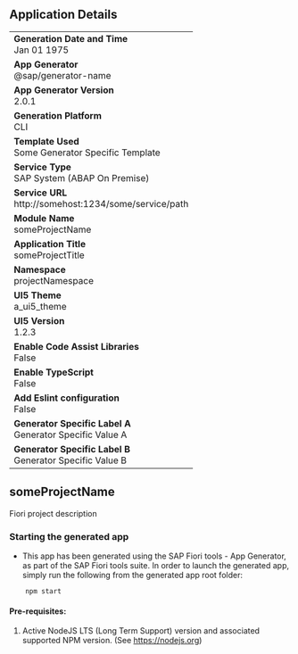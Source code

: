 ## Application Details
|               |
| ------------- |
|**Generation Date and Time**<br>Jan 01 1975|
|**App Generator**<br>@sap/generator-name|
|**App Generator Version**<br>2.0.1|
|**Generation Platform**<br>CLI|
|**Template Used**<br>Some Generator Specific Template|
|**Service Type**<br>SAP System (ABAP On Premise)|
|**Service URL**<br>http://somehost:1234/some/service/path
|**Module Name**<br>someProjectName|
|**Application Title**<br>someProjectTitle|
|**Namespace**<br>projectNamespace|
|**UI5 Theme**<br>a_ui5_theme|
|**UI5 Version**<br>1.2.3|
|**Enable Code Assist Libraries**<br>False|
|**Enable TypeScript**<br>False|
|**Add Eslint configuration**<br>False|
|**Generator Specific Label A**<br>Generator Specific Value A|
|**Generator Specific Label B**<br>Generator Specific Value B|

## someProjectName

Fiori project description

### Starting the generated app

-   This app has been generated using the SAP Fiori tools - App Generator, as part of the SAP Fiori tools suite.  In order to launch the generated app, simply run the following from the generated app root folder:

```
    npm start
```

#### Pre-requisites:

1. Active NodeJS LTS (Long Term Support) version and associated supported NPM version.  (See https://nodejs.org)


